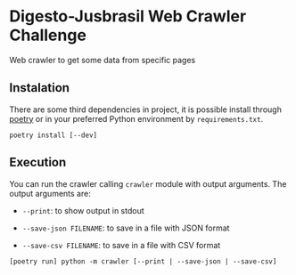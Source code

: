 # Digesto-Jusbrasil Web Crawler Challenge

Web crawler to get some data from specific pages

## Instalation

There are some third dependencies in project, it is possible install through [poetry](https://python-poetry.org/) or in your preferred Python environment by `requirements.txt`.

```shell
poetry install [--dev]
```

## Execution

You can run the crawler calling `crawler` module with output arguments. The output arguments are:

- `--print`: to show output in stdout

- `--save-json FILENAME`: to save in a file with JSON format

- `--save-csv FILENAME`: to save in a file with CSV format

```shell
[poetry run] python -m crawler [--print | --save-json | --save-csv]
```
